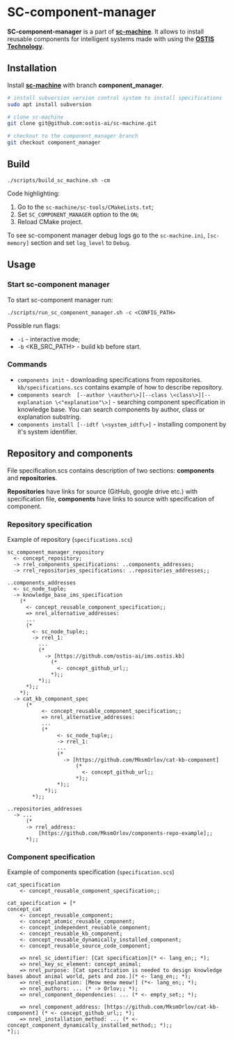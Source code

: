 # SC-component-manager

**SC-component-manager** is a part of [**sc-machine**](https://github.com/ostis-ai/sc-machine). 
It allows to install reusable components for intelligent systems made with using the [**OSTIS Technology**](https://github.com/ostis-ai/ostis-project).

## Installation

Install [**sc-machine**](https://github.com/ostis-ai/sc-machine) with branch **component_manager**.

```sh
# install subversion version control system to install specifications
sudo apt install subversion

# clone sc-machine
git clone git@github.com:ostis-ai/sc-machine.git

# checkout to the component_manager branch
git checkout component_manager
```

## Build
``./scripts/build_sc_machine.sh -cm``

Code highlighting:
1. Go to the `sc-machine/sc-tools/CMakeLists.txt`;
2. Set `SC_COMPONENT_MANAGER` option to the `ON`;
3. Reload CMake project.

To see sc-component manager debug logs go to the `sc-machine.ini`, `[sc-memory]` section and set `log_level` to `Debug`.

## Usage

### Start sc-component manager

To start sc-component manager run:

``./scripts/run_sc_component_manager.sh -c <CONFIG_PATH>``

Possible run flags:
- `-i` - interactive mode;
- `-b` <KB_SRC_PATH> - build kb before start.

### Commands

- `components init` - downloading specifications from repositories. `kb/specifications.scs` contains example of how to describe repository.
- `components search  [--author \<author\>][--class \<class\>][--explanation \<"explanation"\>]` - searching component specification in knowledge base. You can search components by author, class or explanation substring.
- `components install [--idtf \<system_idtf\>]` - installing component by it's system identifier.  

## Repository and components

File specification.scs contains description of two sections: **components** and **repositories**.

**Repositories** have links for source (GitHub, google drive etc.) with specification file, **components** have links to source with specification of component.

### Repository specification

Example of repository (`specifications.scs`)

```scs
sc_component_manager_repository
  <- concept_repository;
  -> rrel_components_specifications: ..components_addresses;
  -> rrel_repositories_specifications: ..repositories_addresses;;

..components_addresses
  <- sc_node_tuple;
  -> knowledge_base_ims_specification
    (*
      <- concept_reusable_component_specification;;
      => nrel_alternative_addresses:
      ...
      (*
        <- sc_node_tuple;;
        -> rrel_1:
          ... 
          (*
            -> [https://github.com/ostis-ai/ims.ostis.kb]
              (*
                <- concept_github_url;;
              *);;
          *);;
      *);;
    *);
  -> cat_kb_component_spec
      (*
           <- concept_reusable_component_specification;;
           => nrel_alternative_addresses:
           ...
           (*
                <- sc_node_tuple;;
                -> rrel_1:
                ...
                (*
                  -> [https://github.com/MksmOrlov/cat-kb-component]
                      (*
                        <- concept_github_url;;
                      *);;
                *);;
            *);;
        *);;

..repositories_addresses
  -> ... 
      (*
      -> rrel_address:
          [https://github.com/MksmOrlov/components-repo-example];;
      *);;
```

### Component specification

Example of components specification (`specification.scs`)

```scs
cat_specification
    <- concept_reusable_component_specification;;

cat_specification = [*
concept_cat
    <- concept_reusable_component;
    <- concept_atomic_reusable_component;
    <- concept_independent_reusable_component;
    <- concept_reusable_kb_component;
    <- concept_reusable_dynamically_installed_component;
    <- concept_reusable_source_code_component;

    => nrel_sc_identifier: [Cat specification](* <- lang_en;; *);
    => nrel_key_sc_element: concept_animal;
    => nrel_purpose: [Cat specification is needed to design knowledge bases about animal world, pets and zoo.](* <- lang_en;; *);
    => nrel_explanation: [Meow meow meow!] (*<- lang_en;; *);
    => nrel_authors: ... (* -> Orlov;; *);
    => nrel_component_dependencies: ... (* <- empty_set;; *);

    => nrel_component_address: [https://github.com/MksmOrlov/cat-kb-component] (* <- concept_github_url;; *);
    => nrel_installation_method: ... (* <- concept_component_dynamically_installed_method;; *);;
*];;
```

